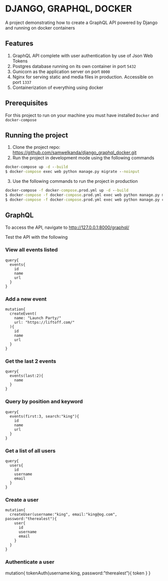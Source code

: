 # DJANGO, GRAPHQL, DOCKER

A project demonstrating how to create a GraphQL API powered by Django and running on docker containers

## Features
1. GraphQL API complete with user authentication by use of Json Web Tokens
2. Postgres database running on its own container in port `5432`
3. Gunicorn as the application server on port `8000`
4. Nginx for serving static and media files in production. Accessible on port `1337`
5. Containerization of everything using docker

## Prerequisites
For this project to run on your machine you must have installed `Docker` and `docker-compose`

##  Running the project

1. Clone the project repo: https://github.com/samwelkanda/django_graphql_docker.git
2. Run the project in development mode using the following commands
```cmd
docker-compose up -d --build
$ docker-compose exec web python manage.py migrate --noinput
```

3. Use the following commands to run the project in production
```cmd
docker-compose -f docker-compose.prod.yml up -d --build
$ docker-compose -f docker-compose.prod.yml exec web python manage.py migrate --noinput
$ docker-compose -f docker-compose.prod.yml exec web python manage.py collectstatic --no-input --clear
```

## GraphQL

To access the API, navigate to http://127.0.0.1:8000/graphql/

Test the API with the following

### View all events listed
```gql
query{
  events{
    id
    name
    url
  }
}
```

### Add a new event

```gql
mutation{
  createEvent(
    name: "Launch Party/"
    url: "https://liftoff.com/"
  ){
    id
    name
    url
  }
}
```
### Get the last 2 events

```gql
query{
  events(last:2){
    name
  }
}
```

### Query by position and keyword

```gql
query{
  events(first:3, search:"king"){
    id
    name
    url
  }
}
```
### Get a list of all users
```gql
query{
  users{
    id
    username
    email
  }
}
```
### Create a user

```gql
mutation{
  createUser(username:"king", email:"king@og.com", password:"therealest"){
    user{
      id
      username
      email
    }
  }
}
```

### Authenticate a user

mutation{
  tokenAuth(username:king, password:"therealest"){
  token
  }
}
 
